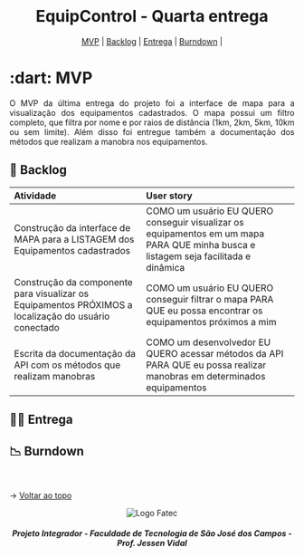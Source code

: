 <br id="topo">
 
<h1 align="center">EquipControl - Quarta entrega</h1>

<p align="center">
    <a href="#mvp">MVP</a> | 
    <a href="#backlog">Backlog</a> |
    <a href="#entrega">Entrega</a> | 
    <a href="#burndown">Burndown</a> | 
</p>
<span id="mvp">
 
<h1> :dart: MVP </h1>
<p align="justify">O MVP da última entrega do projeto foi a interface de mapa para a visualização dos equipamentos cadastrados. O mapa possui um filtro completo, que filtra por nome e por raios de distância (1km, 2km, 5km, 10km ou sem limite). Além disso foi entregue também a documentação dos métodos que realizam a manobra nos equipamentos.</p>
  
<span id="backlog">

## 📌 Backlog

| Atividade | User story | 
| :-------- | :--------- |
| Construção da interface de MAPA para a LISTAGEM dos Equipamentos cadastrados | COMO um usuário EU QUERO conseguir visualizar os equipamentos em um mapa PARA QUE minha busca e listagem seja facilitada e dinâmica |
| Construção da componente para visualizar os Equipamentos PRÓXIMOS a localização do usuário conectado | COMO um usuário EU QUERO conseguir filtrar o mapa PARA QUE eu possa encontrar os equipamentos próximos a mim |
| Escrita da documentação da API com os métodos que realizam manobras | COMO um desenvolvedor EU QUERO acessar métodos da API PARA QUE eu possa realizar manobras em determinados equipamentos |

<span id="entrega">
 
## 👩‍💻 Entrega
<p align="center">


</p>

<span id="burndown">

## 📉 Burndown


<br>

→ [Voltar ao topo](#topo)

<div align='center' height='70'>
  
![Logo Fatec](https://github.com/thaleskerber/Projeto-Integrador-4-Semestre/assets/26208169/c5407beb-d912-41da-afbb-13b054a55885)

<h5 align="center"> Projeto Integrador - Faculdade de Tecnologia de São José dos Campos - Prof. Jessen Vidal </h5>
</div>
